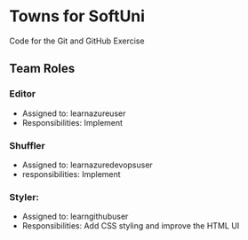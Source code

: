 # Towns for SoftUni
Code for the Git and GitHub Exercise

## Team Roles

### Editor
- Assigned to: learnazureuser
- Responsibilities: Implement

### Shuffler
- Assigned to: learnazuredevopsuser
- responsibilities: Implement

### Styler:
- Assigned to: learngithubuser
- Responsibilities: Add CSS styling and improve the HTML UI
